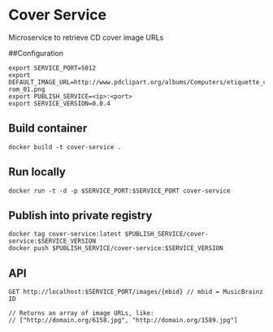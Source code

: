 # Cover Service

Microservice to retrieve CD cover image URLs

##Configuration

```
export SERVICE_PORT=5012
export DEFAULT_IMAGE_URL=http://www.pdclipart.org/albums/Computers/etiquette_cd-rom_01.png
export PUBLISH_SERVICE=<ip>:<port>
export SERVICE_VERSION=0.0.4
```

## Build container

```
docker build -t cover-service .
```

## Run locally

```
docker run -t -d -p $SERVICE_PORT:$SERVICE_PORT cover-service
```

## Publish into private registry

```
docker tag cover-service:latest $PUBLISH_SERVICE/cover-service:$SERVICE_VERSION
docker push $PUBLISH_SERVICE/cover-service:$SERVICE_VERSION
```

## API

```
GET http://localhost:$SERVICE_PORT/images/{mbid} // mbid = MusicBrainz ID

// Returns an array of image URLs, like:
// ["http://domain.org/6158.jpg", "http://domain.org/1589.jpg"]
```

